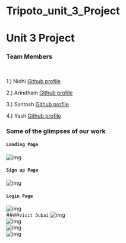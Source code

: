 # Tripoto_unit_3_Project

<h1>Unit 3 Project </h1>

<h3> Team Members </h3>

<br/>

1.) Nidhi [Github profile](https://github.com/aarohi1234)

2.) Arindham  [Github profile](https://github.com/NagArindam)

3.) Santosh [Github profile](https://github.com/Santosh2740)

4.) Yash [Github profile](https://github.com/yash9444)



### Some of the glimpses of our work
#### `Landing Page`
![img](https://github.com/aarohi1234/glistening-rock-2573/blob/main/Image/index.jpeg)
<br/>

#### `Sign up Page`
![img](https://github.com/aarohi1234/glistening-rock-2573/blob/main/Image/02signup.jpeg)
<br/>

#### `Login Page`
![img](https://github.com/aarohi1234/glistening-rock-2573/blob/main/Image/01login.jpeg)
<br/>
####`Visit Dubai`
![img](https://github.com/aarohi1234/glistening-rock-2573/blob/main/Image/03visit_dubai.jpeg)
<br/>
![img](https://github.com/ranjeetmasaischool/tame-truck-9187/blob/main/photos/home2.png)
<br/>
![img](https://github.com/ranjeetmasaischool/tame-truck-9187/blob/main/photos/home3.png)
<br/>
![img](https://github.com/ranjeetmasaischool/tame-truck-9187/blob/main/photos/home4.png)
<br/>
